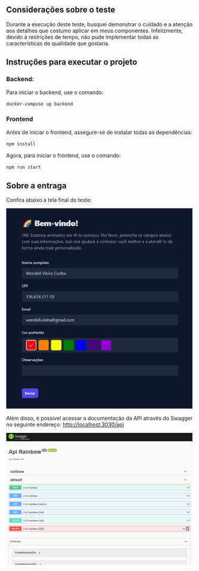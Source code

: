 ## Considerações sobre o teste

Durante a execução deste teste, busquei demonstrar o cuidado e a atenção aos detalhes que costumo aplicar em meus componentes. Infelizmente, devido a restrições de tempo, não pude implementar todas as características de qualidade que gostaria.

## Instruções para executar o projeto

### Backend:

Para iniciar o backend, use o comando:

```sh
docker-compose up backend
```

### Frontend

Antes de iniciar o frontend, assegure-se de instalar todas as dependências:

```sh
npm install
```

Agora, para iniciar o frontend, use o comando:

```sh
npm run start
```

## Sobre a entraga

Confira abaixo a tela final do teste:

<p>
<img src='prints/test.png' alt="Tela Final" style='width: 500px' />
</p>

Além disso, é possível acessar a documentação da API através do Swagger no seguinte endereço: [http://localhost:3030/api](http://localhost:3030/api)

<p>
 <img src='prints/swagger.png' alt="Swagger UI" style='width: 500px'  />
</p>
